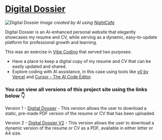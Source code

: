 # [Digital Dossier](https://thebimsider.github.io/Digital_Dossier/DD/)
![Digital Dossier](https://github.com/user-attachments/assets/fda155dd-24ab-43d2-950e-8cb69a1c41be)
*Image created by AI using [NightCafe](https://creator.nightcafe.studio/)*

Digital Dossier is an AI-enhanced personal website that elegantly showcases my resume and CV, while serving as a dynamic, easy-to-update platform for professional growth and learning.

This was an exercise in [Vibe Coding](https://en.wikipedia.org/wiki/Vibe_coding) that served two purposes:

- Have a place to keep a digital copy of my resume and CV that can be easily updated and shared.
- Explore coding with AI assistance, in this case using tools like [v0 by Vercel](https://v0.dev/) and [Cursor - The AI Code Editor](https://www.cursor.com/).

### You can view all versions of this project site using the links below 👇

Version 1 - [Digital Dossier](https://thebimsider.github.io/Digital_Dossier/DD/) - This version allows the user to download a static, pre-made PDF version of the resume or CV that has been uploaded.     

Version 2 - [Digital Dossier V2](https://thebimsider.github.io/Digital_Dossier/DD2/) - This version allows the user to download a dynamic version of the resume or CV as a PDF, available in either letter or A4 size.   

